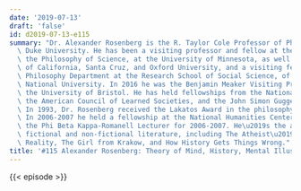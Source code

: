```yaml
---
date: '2019-07-13'
draft: 'false'
id: d2019-07-13-e115
summary: "Dr. Alexander Rosenberg is the R. Taylor Cole Professor of Philosophy at\
  \ Duke University. He has been a visiting professor and fellow at the Center for\
  \ the Philosophy of Science, at the University of Minnesota, as well as the University\
  \ of California, Santa Cruz, and Oxford University, and a visiting fellow of the\
  \ Philosophy Department at the Research School of Social Science, of the Australian\
  \ National University. In 2016 he was the Benjamin Meaker Visiting Professor at\
  \ the University of Bristol. He has held fellowships from the National Science Foundation,\
  \ the American Council of Learned Societies, and the John Simon Guggenheim Foundation.\
  \ In 1993, Dr. Rosenberg received the Lakatos Award in the philosophy of science.\
  \ In 2006-2007 he held a fellowship at the National Humanities Center. He was also\
  \ the Phi Beta Kappa-Romanell Lecturer for 2006-2007. He\u2019s the author of both\
  \ fictional and non-fictional literature, including The Atheist\u2019s Guide to\
  \ Reality, The Girl from Krakow, and How History Gets Things Wrong."
title: '#115 Alexander Rosenberg: Theory of Mind, History, Mental Illusions, and Nihilism'
---
```

{{< episode >}}
